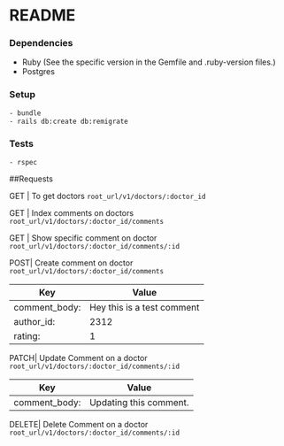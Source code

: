 # README

### Dependencies
- Ruby (See the specific version in the Gemfile and .ruby-version files.)
- Postgres

### Setup
```sh
- bundle
- rails db:create db:remigrate
```

### Tests
`- rspec`

##Requests

GET | To get doctors
`root_url/v1/doctors/:doctor_id`

GET | Index comments on doctors
`root_url/v1/doctors/:doctor_id/comments`

GET | Show specific comment on doctor
`root_url/v1/doctors/:doctor_id/comments/:id`

POST| Create comment on doctor
`root_url/v1/doctors/:doctor_id/comments`

Key | Value
--- | ---
comment_body: | Hey this is a test comment
author_id: | 2312
rating: | 1


PATCH| Update Comment on a doctor
`root_url/v1/doctors/:doctor_id/comments/:id`

Key | Value
--- | ---
comment_body: | Updating this comment.

DELETE| Delete Comment on a doctor
`root_url/v1/doctors/:doctor_id/comments/:id`
